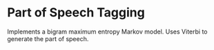 # Part of Speech Tagging

Implements a bigram maximum entropy Markov model. Uses Viterbi to generate the part of speech. 